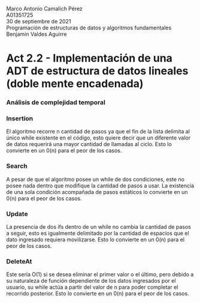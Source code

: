   Marco Antonio Camalich Pérez<br />
  A01351725<br />
  30 de septiembre de 2021<br />
  Programación de estructuras de datos y algoritmos fundamentales<br />
  Benjamin Valdes Aguirre<br />
 # Act 2.2 - Implementación de una ADT de estructura de datos lineales (doble mente encadenada)<br />
   
### Análisis de complejidad temporal
### Insertion
El algoritmo recorre n cantidad de pasos ya que el fin de la lista delimita al único while existente en el código, esto quiere decir que un diferente valor de datos requerirá una mayor cantidad de llamadas al ciclo. Esto lo convierte en un 0(n) para el peor de los casos.

### Search
A pesar de que el algoritmo posee un while de dos condiciones, este no posee nada dentro que modifique la cantidad de pasos a usar. La existencia de una sola condición acompañada de pasos estáticos lo convierte en un 0(n) para el peor de los casos.

### Update
La presencia de dos ifs dentro de un while no cambia la cantidad de pasos a seguir, esto es igualmente delimitado por la cantidad de espacios que el dato ingresado requiera movilizarse. Esto lo convierte en un 0(n) para el peor de los casos.

### DeleteAt
Este sería O(1) si se desea eliminar el primer valor o el último, pero debido a su naturaleza de función dependiente de los datos ingresados por el usuario, su while actúa a partir del valor de n para poder completar el recorrido posterior. Esto lo convierte en un 0(n) para el peor de los casos.
